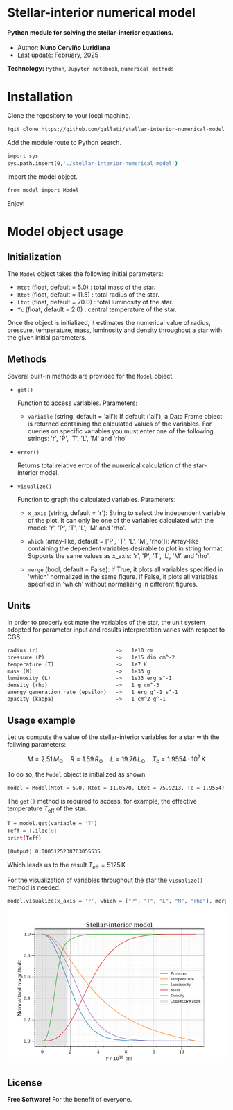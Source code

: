 # Stellar-interior numerical model

#### Python module for solving the stellar-interior equations.

 - Author: **Nuno Cerviño Luridiana**
 - Last update: February, 2025

**Technology:** `Python`, `Jupyter notebook`, `numerical methods`


# Installation

Clone the repository to your local machine.

```sh
!git clone https://github.com/gallati/stellar-interior-numerical-model
```

Add the module route to Python search.

```sh
import sys
sys.path.insert(0,'./stellar-interior-numerical-model')
```

Import the model object.

```sh
from model import Model
```

Enjoy!

# Model object usage


## Initialization

The `Model` object takes the following initial parameters:

- `Mtot` (float, default = 5.0) : total mass of the star.
- `Rtot` (float, default = 11.5) : total radius of the star.
- `Ltot` (float, default = 70.0) : total luminosity of the star.
- `Tc` (float, default = 2.0) : central temperature of the star.

Once the object is initialized, it estimates the numerical value of radius, pressure, temperature, mass, luminosity and density throughout a star with the given initial parameters.


## Methods

Several built-in methods are provided for the `Model` object.

* `get()`

    Function to access variables. Parameters:

    * `variable` (string, default = 'all'): 
    If default ('all'), a Data Frame object is returned containing the calculated values of the variables. For queries on specific variables you must enter one of the following strings: 'r', 'P', 'T', 'L', 'M' and 'rho'

* `error()`

    Returns total relative error of the numerical calculation of the star-interior model.

* `visualize()`
    
    Function to graph the calculated variables. Parameters:

    * `x_axis` (string, default = 'r'): String to select the independent variable of the plot. It can only be one of the variables calculated with the model: 'r', 'P', 'T', 'L', 'M' and 'rho'.

    * `which` (array-like, default = ['P', 'T', 'L', 'M', 'rho']): Array-like containing the dependent variables desirable to plot in string format. Supports the same values as x_axis: 'r', 'P', 'T', 'L', 'M' and 'rho'.

    * `merge` (bool, default = False): If True, it plots all variables specified in 'which' normalized in the same figure. If False, it plots all variables specified in 'which' without normalizing in different figures.


## Units

In order to properly estimate the variables of the star, the unit system adopted for parameter input and results interpretation varies with respect to CGS.

    radius (r)                         ->   1e10 cm
    pressure (P)                       ->   1e15 din cm^-2
    temperature (T)                    ->   1e7 K
    mass (M)                           ->   1e33 g
    luminosity (L)                     ->   1e33 erg s^-1
    density (rho)                      ->   1 g cm^-3
    energy generation rate (epsilon)   ->   1 erg g^-1 s^-1
    opacity (kappa)                    ->   1 cm^2 g^-1


## Usage example

Let us compute the value of the stellar-interior variables for a star with the follwing parameters:

$$M = 2.51\,M_\odot \quad R = 1.59\,R_\odot \quad L = 19.76\,L_\odot \quad T_c = 1.9554\cdot10^7\,\text{K}$$

To do so, the `Model` object is initialized as shown.

```sh
model = Model(Mtot = 5.0, Rtot = 11.0570, Ltot = 75.9213, Tc = 1.9554)
```

The `get()` method is required to access, for example, the effective temperature $T_{\text{eff}}$ of the star.

```sh
T = model.get(variable = 'T')
Teff = T.iloc[0]
print(Teff)
```
```sh
[Output] 0.0005125238763055535
```

Which leads us to the result $T_{\text{eff}}=5125\,\text{K}$

For the visualization of variables throughout the star the `visualize()` method is needed.

```sh
model.visualize(x_axis = 'r', which = ["P", "T", "L", "M", "rho"], merge = True)
```

![example](example.png) 


License
----

**Free Software!** 
For the benefit of everyone.